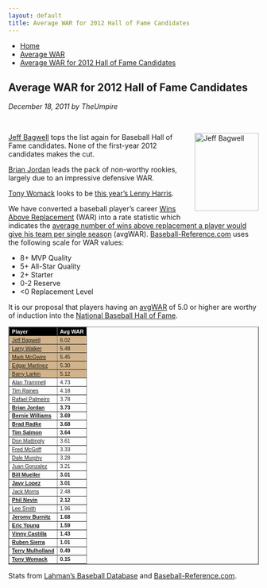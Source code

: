 ```yaml
---
layout: default
title: Average WAR for 2012 Hall of Fame Candidates
---
```

<nav class="breadcrumb" aria-label="breadcrumbs">
  <ul>
    <li><a href="{{ site.url }}{{ site.baseurl }}/index.html">Home</a></li>
    <li><a href="avg-war-home.html">Average WAR</a></li>
    <li class="is-active"><a href="#" aria-current="page">Average WAR for 2012 Hall of Fame Candidates</a></li>
  </ul>
</nav>

<section class="storycontent">
  <h1>Average WAR for 2012 Hall of Fame Candidates</h1>
  <p><em>December 18, 2011 by TheUmpire</em></p>
  <br />
  <p><a title="Jeff Bagwell" href="http://commons.wikimedia.org/wiki/File:The_Killer_Bs.jpg" target="_blank"><img style="margin: 0px 0px 10px 10px; display: inline; border-width: 0px;" title="Jeff Bagwell" src="{{ site.url }}{{ site.baseurl }}/assets/images/jeff_bagwell.jpg" alt="Jeff Bagwell" width="129" height="157" align="right" border="0" /></a> <a href="http://www.baseball-reference.com/players/b/bagweje01.shtml">Jeff Bagwell</a> tops the list again for Baseball Hall of Fame candidates.  None of the first-year 2012 candidates makes the cut.</p>
  <p><a href="http://www.baseball-reference.com/players/j/jordabr01.shtml">Brian Jordan</a> leads the pack of non-worthy rookies, largely due to an impressive defensive WAR.</p>
  <p><a href="http://www.baseball-reference.com/players/w/womacto01.shtml">Tony Womack</a> looks to be <a href="{{ site.url }}{{ site.baseurl }}/pages/lenny-harris-for-hall-of-fame-huh.html">this year&rsquo;s Lenny Harris</a>.</p>
  <p>We have converted a baseball player’s career <a href="http://saberlibrary.com/misc/war/">Wins Above Replacement</a> (WAR) into a rate statistic which indicates the <a href="{{ site.url }}{{ site.baseurl }}/pages/avg-war.html">average number of wins above replacement a player would give his team per single season</a> (avgWAR). <a href="http://www.baseball-reference.com">Baseball-Reference.com</a> uses the following scale for WAR values:</p>
  <ul>
  <li>8+ MVP Quality </li>
  <li>5+ All-Star Quality </li>
  <li>2+ Starter </li>
  <li>0-2 Reserve </li>
  <li>&lt;0 Replacement Level </li>
  </ul>
  <p>It is our proposal that players having an <a href="{{ site.url }}{{ site.baseurl }}/pages/avg-war.html">avgWAR</a> of 5.0 or higher are worthy of induction into the <a href="http://baseballhall.org/">National Baseball Hall of Fame</a>.</p>
  <table style="font-family: arial; font-size: 8pt;" border="1" cellspacing="1" cellpadding="3">
  <tbody>
  <tr style="background-color: #000000; color: #ffffff; font-weight: bold;">
  <td>Player</td>
  <td>Avg WAR</td>
  </tr>
  <tr>
  <td style="background-color: #d2b48c;"><a href="http://www.baseball-reference.com/players/b/bagweje01.shtml">Jeff Bagwell</a></td>
  <td style="background-color: #d2b48c;">6.02</td>
  </tr>
  <tr>
  <td style="background-color: #d2b48c;"><a href="http://www.baseball-reference.com/players/w/walkela01.shtml">Larry Walker</a></td>
  <td style="background-color: #d2b48c;">5.48</td>
  </tr>
  <tr>
  <td style="background-color: #d2b48c;"><a href="http://www.baseball-reference.com/players/m/mcgwima01.shtml">Mark McGwire</a></td>
  <td style="background-color: #d2b48c;">5.45</td>
  </tr>
  <tr>
  <td style="background-color: #d2b48c;"><a href="http://www.baseball-reference.com/players/m/martied01.shtml">Edgar Martinez</a></td>
  <td style="background-color: #d2b48c;">5.30</td>
  </tr>
  <tr>
  <td style="background-color: #d2b48c;"><a href="http://www.baseball-reference.com/players/l/larkiba01.shtml">Barry Larkin</a></td>
  <td style="background-color: #d2b48c;">5.12</td>
  </tr>
  <tr>
  <td><a href="http://www.baseball-reference.com/players/t/trammal01.shtml">Alan Trammell</a></td>
  <td>4.73</td>
  </tr>
  <tr>
  <td><a href="http://www.baseball-reference.com/players/r/raineti01.shtml">Tim Raines</a></td>
  <td>4.18</td>
  </tr>
  <tr>
  <td><a href="http://www.baseball-reference.com/players/p/palmera01.shtml">Rafael Palmeiro</a></td>
  <td>3.78</td>
  </tr>
  <tr>
  <td><a href="http://www.baseball-reference.com/players/j/jordabr01.shtml"><strong>Brian Jordan</strong></a></td>
  <td><strong>3.73</strong></td>
  </tr>
  <tr>
  <td><a href="http://www.baseball-reference.com/players/w/willibe02.shtml"><strong>Bernie Williams</strong></a></td>
  <td><strong>3.69</strong></td>
  </tr>
  <tr>
  <td><a href="http://www.baseball-reference.com/players/r/radkebr01.shtml"><strong>Brad Radke</strong></a></td>
  <td><strong>3.68</strong></td>
  </tr>
  <tr>
  <td><a href="http://www.baseball-reference.com/players/s/salmoti01.shtml"><strong>Tim Salmon</strong></a></td>
  <td><strong>3.64</strong></td>
  </tr>
  <tr>
  <td><a href="http://www.baseball-reference.com/players/m/mattido01.shtml">Don Mattingly</a></td>
  <td>3.61</td>
  </tr>
  <tr>
  <td><a href="http://www.baseball-reference.com/players/m/mcgrifr01.shtml">Fred McGriff</a></td>
  <td>3.33</td>
  </tr>
  <tr>
  <td><a href="http://www.baseball-reference.com/players/m/murphda05.shtml">Dale Murphy</a></td>
  <td>3.28</td>
  </tr>
  <tr>
  <td><a href="http://www.baseball-reference.com/players/g/gonzaju03.shtml">Juan Gonzalez</a></td>
  <td>3.21</td>
  </tr>
  <tr>
  <td><a href="http://www.baseball-reference.com/players/m/muellbi02.shtml"><strong>Bill Mueller</strong></a></td>
  <td><strong>3.01</strong></td>
  </tr>
  <tr>
  <td><a href="http://www.baseball-reference.com/players/l/lopezja01.shtml"><strong>Javy Lopez</strong></a></td>
  <td><strong>3.01</strong></td>
  </tr>
  <tr>
  <td><a href="http://www.baseball-reference.com/players/m/morrija02.shtml">Jack Morris</a></td>
  <td>2.48</td>
  </tr>
  <tr>
  <td><a href="http://www.baseball-reference.com/players/n/nevinph01.shtml"><strong>Phil Nevin</strong></a></td>
  <td><strong>2.12</strong></td>
  </tr>
  <tr>
  <td><a href="http://www.baseball-reference.com/players/s/smithle02.shtml">Lee Smith</a></td>
  <td>1.96</td>
  </tr>
  <tr>
  <td><a href="http://www.baseball-reference.com/players/b/burnije01.shtml"><strong>Jeromy Burnitz</strong></a></td>
  <td><strong>1.68</strong></td>
  </tr>
  <tr>
  <td><a href="http://www.baseball-reference.com/players/y/younger01.shtml"><strong>Eric Young</strong></a></td>
  <td><strong>1.59</strong></td>
  </tr>
  <tr>
  <td><a href="http://www.baseball-reference.com/players/c/castivi02.shtml"><strong>Vinny Castilla</strong></a></td>
  <td><strong>1.43</strong></td>
  </tr>
  <tr>
  <td><a href="http://www.baseball-reference.com/players/s/sierrru01.shtml"><strong>Ruben Sierra</strong></a></td>
  <td><strong>1.01</strong></td>
  </tr>
  <tr>
  <td><a href="http://www.baseball-reference.com/players/m/mulhote01.shtml"><strong>Terry Mulholland</strong></a></td>
  <td><strong>0.49</strong></td>
  </tr>
  <tr>
  <td><a href="http://www.baseball-reference.com/players/w/womacto01.shtml"><strong>Tony Womack</strong></a></td>
  <td><strong>0.15</strong></td>
  </tr>
  </tbody>
  </table>
  <p>Stats from <a href="http://baseball1.com/statistics/">Lahman’s Baseball Database</a> and <a href="http://www.baseball-reference.com/">Baseball-Reference.com</a>.</p>

</section>
